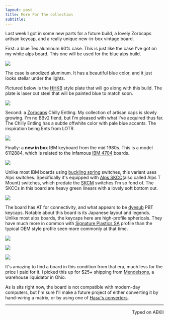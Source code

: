 ```yaml
---
layout: post
title: More For The collection
subtitle:
---
```


Last week I got in some new parts for a future build, a lovely Zorbcaps artisan keycap, and a really unique new-in-box vintage board.

First: a blue Tex aluminum 60% case. This is just like the case I've got on my white alps board. This one will be used for the blue alps build.

![](http://imgur.com/0ASRyVj.jpg)

The case is anodized aluminum. It has a beautiful blue color, and it just looks stellar under the lights.

Pictured below is the [HHKB](https://en.wikipedia.org/wiki/Happy_Hacking_Keyboard) style plate that will go along with this build. The plate is laser cut steel that will be painted blue to match soon.

![](http://imgur.com/iW7U4PV.jpg)

Second: a [Zorbcaps](https://geekhack.org/index.php?action=profile;u=48371) Chilly Entling. My collection of artisan caps is slowly growing. I'm no BBv2 fiend, but I'm pleased with what I've acquired thus far. The Chilly Entling has a subtle offwhite color with pale blue accents. The inspiration being Ents from LOTR.

![](http://imgur.com/awTbi25.jpg)

Finally: a **new in box** IBM keyboard from the mid 1980s. This is a model 6112884, which is related to the infamous [IBM 4704](http://kishy.ca/?p=648) boards.

![](http://imgur.com/JUfj36Y.jpg)

Unlike most IBM boards using [buckling spring](https://en.wikipedia.org/wiki/Buckling_spring) switches, this variant uses Alps switches. Specifically it's equipped with [Alps SKCC](https://deskthority.net/wiki/Alps_SKCC_Green)(also called Alps T Mount) switches, which predate the [SKCM](https://deskthority.net/wiki/Alps_SKCL/SKCM_series) switches I'm so fond of. The SKCCs in this board are heavy green linears with a lovely soft bottom out.

![](http://imgur.com/JFxfWtT.jpg)

The board has AT for connectivity, and what appears to be [dyesub](https://deskthority.net/wiki/Keycap_printing#Dye_sublimation) PBT keycaps. Notable about this board is its Japanese layout and legends. Unlike most alps boards, the keycaps here are high-profile sphericals. They have much more in common with [Signature Plastics SA](http://keycapsdirect.com/key-caps.php) profile than the typical OEM style profile seen more commonly at that time.

![](http://imgur.com/WLnvL1D.jpg)

![](http://imgur.com/vpYXQi0.jpg)

![](http://imgur.com/x61JBO1.jpg)

It's amazing to find a board in this condition from that era, much less for the price I paid for it. I picked this up for $25+ shipping from [Mendelsons](http://meci.com/nib-ibm-japanese-lettering-typing-computer-102-keyboard-letter-type-6112884.html), a warehouse liquidator in Ohio.

As is sits right now, the board is not compatible with modern-day computers, but I'm sure I'll make a future project of either converting it by hand-wiring a matrix, or by using one of [Hasu's converters](https://geekhack.org/index.php?topic=54706.0).

---
<p align="right">Typed on AEKII</p>
